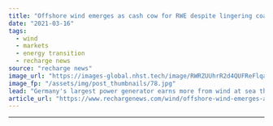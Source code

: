 ```yaml
---
title: "Offshore wind emerges as cash cow for RWE despite lingering coal commitment"
date: "2021-03-16"
tags: 
  - wind
  - markets
  - energy transition
  - recharge news
source: "recharge news"
image_url: "https://images-global.nhst.tech/image/RWRZUUhrR2d4QUFReFlqaG9RUmNRbnRuanBzeFpYNDZaUksvcFFqYXJXVT0=/nhst/binary/1651e69eeebde8d7feddc27220c154ab"
image_fp: "/assets/img/post_thumbnails/78.jpg"
lead: "Germany's largest power generator earns more from wind at sea than any other generation source, latest earnings reveal"
article_url: "https://www.rechargenews.com/wind/offshore-wind-emerges-as-cash-cow-for-rwe-despite-lingering-coal-commitment/2-1-981035"
---
```


---
